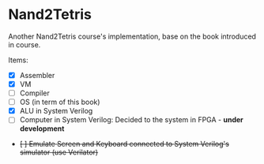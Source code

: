 # Nand2Tetris
Another Nand2Tetris course's implementation, base on the book introduced in course.

Items:
- [x] Assembler
- [x] VM
- [ ] Compiler
- [ ] OS (in term of this book)
- [x] ALU in System Verilog
- [ ] Computer in System Verilog: Decided to the system in FPGA - **under development**
- ~~[ ] Emulate Screen and Keyboard connected to System Verilog's simulator (use Verilator)~~
